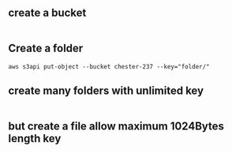 ## create a bucket

```

```

## Create a folder

```
aws s3api put-object --bucket chester-237 --key="folder/"
```


## create many folders with unlimited key

```

```

## but create a file allow maximum 1024Bytes length key